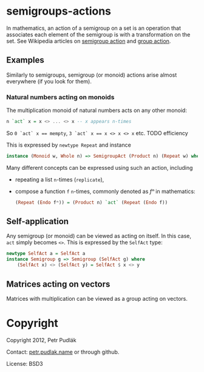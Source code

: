 # semigroups-actions

In mathematics, an action of a semigroup on a set is an operation that
associates each element of the semigroup is with a transformation on the set.
See Wikipedia articles on
[semigroup action](http://en.wikipedia.org/wiki/Semigroup_action) and
[group action](http://en.wikipedia.org/wiki/Group_action).

## Examples

Similarly to semigroups, semigroup (or monoid) actions arise almost everywhere (if you look for them).

### Natural numbers acting on monoids

The multiplication monoid of natural numbers acts on any other monoid:

```haskell
n `act` x = x <> ... <> x -- x appears n-times
```

So ``0 `act` x == mempty``, ``3 `act` x == x <> x <> x`` etc. TODO efficiency

This is expressed by `newtype Repeat` and instance

```haskell
instance (Monoid w, Whole n) => SemigroupAct (Product n) (Repeat w) where
```

Many different concepts can be expressed using such an action, including

- repeating a list `n`-times (`replicate`),
- compose a function `f` `n`-times, commonly denoted as _fⁿ_ in mathematics:

    ```haskell
    (Repeat (Endo fⁿ)) = (Product n) `act` (Repeat (Endo f))
    ```

## Self-application

Any semigroup (or monoid) can be viewed as acting on itself. In this case, `act` simply becomes `<>`. This is expressed by the `SelfAct` type:

```haskell
newtype SelfAct a = SelfAct a
instance Semigroup g => Semigroup (SelfAct g) where
    (SelfAct x) <> (SelfAct y) = SelfAct $ x <> y
```

## Matrices acting on vectors

Matrices with multiplication can be viewed as a group acting on vectors.

# Copyright

Copyright 2012, Petr Pudlák

Contact: [petr.pudlak.name](http://petr.pudlak.name/) or through github.

License: BSD3
